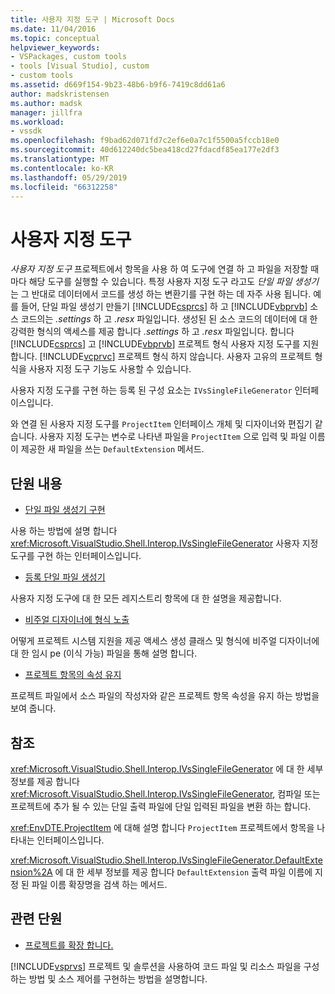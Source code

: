 ```yaml
---
title: 사용자 지정 도구 | Microsoft Docs
ms.date: 11/04/2016
ms.topic: conceptual
helpviewer_keywords:
- VSPackages, custom tools
- tools [Visual Studio], custom
- custom tools
ms.assetid: d669f154-9b23-48b6-b9f6-7419c8dd61a6
author: madskristensen
ms.author: madsk
manager: jillfra
ms.workload:
- vssdk
ms.openlocfilehash: f9bad62d071fd7c2ef6e0a7c1f5500a5fccb18e0
ms.sourcegitcommit: 40d612240dc5bea418cd27fdacdf85ea177e2df3
ms.translationtype: MT
ms.contentlocale: ko-KR
ms.lasthandoff: 05/29/2019
ms.locfileid: "66312258"
---
```

# <a name="custom-tools"></a>사용자 지정 도구
*사용자 지정 도구* 프로젝트에서 항목을 사용 하 여 도구에 연결 하 고 파일을 저장할 때마다 해당 도구를 실행할 수 있습니다. 특정 사용자 지정 도구 라고도 *단일 파일 생성기*는 그 반대로 데이터에서 코드를 생성 하는 변환기를 구현 하는 데 자주 사용 됩니다. 예를 들어, 단일 파일 생성기 만들기 [!INCLUDE[csprcs](../../data-tools/includes/csprcs_md.md)] 하 고 [!INCLUDE[vbprvb](../../code-quality/includes/vbprvb_md.md)] 소스 코드의는 *.settings* 하 고 *.resx* 파일입니다. 생성된 된 소스 코드의 데이터에 대 한 강력한 형식의 액세스를 제공 합니다 *.settings* 하 고 *.resx* 파일입니다. 합니다 [!INCLUDE[csprcs](../../data-tools/includes/csprcs_md.md)] 고 [!INCLUDE[vbprvb](../../code-quality/includes/vbprvb_md.md)] 프로젝트 형식 사용자 지정 도구를 지원 합니다. [!INCLUDE[vcprvc](../../code-quality/includes/vcprvc_md.md)] 프로젝트 형식 하지 않습니다. 사용자 고유의 프로젝트 형식을 사용자 지정 도구 기능도 사용할 수 있습니다.

 사용자 지정 도구를 구현 하는 등록 된 구성 요소는 `IVsSingleFileGenerator` 인터페이스입니다.

 와 연결 된 사용자 지정 도구를 `ProjectItem` 인터페이스 개체 및 디자이너와 편집기 같습니다. 사용자 지정 도구는 변수로 나타낸 파일을 `ProjectItem` 으로 입력 및 파일 이름이 제공한 새 파일을 쓰는 `DefaultExtension` 메서드.

## <a name="in-this-section"></a>단원 내용
- [단일 파일 생성기 구현](../../extensibility/internals/implementing-single-file-generators.md)

 사용 하는 방법에 설명 합니다 <xref:Microsoft.VisualStudio.Shell.Interop.IVsSingleFileGenerator> 사용자 지정 도구를 구현 하는 인터페이스입니다.

- [등록 단일 파일 생성기](../../extensibility/internals/registering-single-file-generators.md)

 사용자 지정 도구에 대 한 모든 레지스트리 항목에 대 한 설명을 제공합니다.

- [비주얼 디자이너에 형식 노출](../../extensibility/internals/exposing-types-to-visual-designers.md)

 어떻게 프로젝트 시스템 지원을 제공 액세스 생성 클래스 및 형식에 비주얼 디자이너에 대 한 임시 pe (이식 가능) 파일을 통해 설명 합니다.

- [프로젝트 항목의 속성 유지](../../extensibility/persisting-the-property-of-a-project-item.md)

 프로젝트 파일에서 소스 파일의 작성자와 같은 프로젝트 항목 속성을 유지 하는 방법을 보여 줍니다.

## <a name="reference"></a>참조
 <xref:Microsoft.VisualStudio.Shell.Interop.IVsSingleFileGenerator> 에 대 한 세부 정보를 제공 합니다 <xref:Microsoft.VisualStudio.Shell.Interop.IVsSingleFileGenerator>, 컴파일 또는 프로젝트에 추가 될 수 있는 단일 출력 파일에 단일 입력된 파일을 변환 하는 합니다.

 <xref:EnvDTE.ProjectItem> 에 대해 설명 합니다 `ProjectItem` 프로젝트에서 항목을 나타내는 인터페이스입니다.

 <xref:Microsoft.VisualStudio.Shell.Interop.IVsSingleFileGenerator.DefaultExtension%2A> 에 대 한 세부 정보를 제공 합니다 `DefaultExtension` 출력 파일 이름에 지정 된 파일 이름 확장명을 검색 하는 메서드.

## <a name="related-sections"></a>관련 단원
- [프로젝트를 확장 합니다.](../../extensibility/extending-projects.md)

 [!INCLUDE[vsprvs](../../code-quality/includes/vsprvs_md.md)] 프로젝트 및 솔루션을 사용하여 코드 파일 및 리소스 파일을 구성하는 방법 및 소스 제어를 구현하는 방법을 설명합니다.